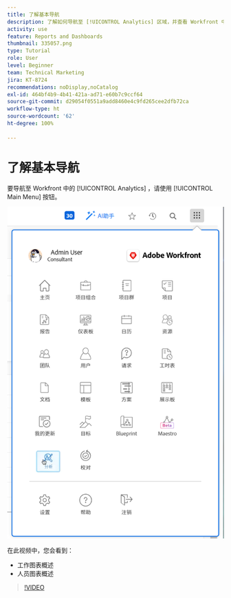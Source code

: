 ```yaml
---
title: 了解基本导航
description: 了解如何导航至 [!UICONTROL Analytics] 区域，并查看 Workfront 中工作图表和人员图表的概述。
activity: use
feature: Reports and Dashboards
thumbnail: 335057.png
type: Tutorial
role: User
level: Beginner
team: Technical Marketing
jira: KT-8724
recommendations: noDisplay,noCatalog
exl-id: 464bf4b9-4b41-421a-ad71-e60b7c9ccf64
source-git-commit: d29054f0551a9add8460e4c9fd265cee2dfb72ca
workflow-type: ht
source-wordcount: '62'
ht-degree: 100%

---
```


# 了解基本导航

要导航至 Workfront 中的 [!UICONTROL Analytics] ，请使用 [!UICONTROL Main Menu] 按钮。

![图像：查找 [!UICONTROL Analytics] 功能，位于 Workfront [!UICONTROL main menu]](assets/Navigate-NWE.png)

在此视频中，您会看到：

* 工作图表概述
* 人员图表概述

>[!VIDEO](https://video.tv.adobe.com/v/335057/?quality=12&learn=on)
